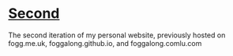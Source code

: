 # [Second](http://foggalong.github.io/web/second)
The second iteration of my personal website, previously hosted on fogg.me.uk, foggalong.github.io, and foggalong.comlu.com
